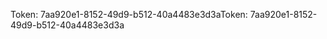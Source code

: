 <span data-ttu-id="30b42-101">Token: 7aa920e1-8152-49d9-b512-40a4483e3d3a</span><span class="sxs-lookup"><span data-stu-id="30b42-101">Token: 7aa920e1-8152-49d9-b512-40a4483e3d3a</span></span>
